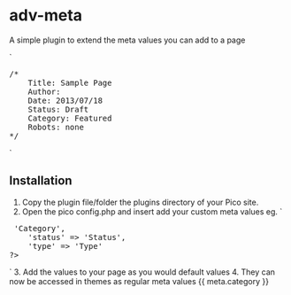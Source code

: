 adv-meta
========

A simple plugin to extend the meta values you can add to a page

`
<pre>
/*
    Title: Sample Page
    Author:
    Date: 2013/07/18
    Status: Draft
    Category: Featured
    Robots: none
*/
</pre>
`

Installation
-------------

1. Copy the plugin file/folder the plugins directory of your Pico site.
2. Open the pico config.php and insert add your custom meta values eg.
`
<pre>
<?php
    $config['adv_meta_values'] = array(
    'category' => 'Category',
    'status' => 'Status',
    'type' => 'Type'
?>
</pre>
`
3. Add the values to your page as you would default values
4. They can now be accessed in themes as regular meta values {{ meta.category }}

